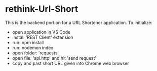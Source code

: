 # rethink-Url-Short

This is the backend portion for a URL Shortener application.
To initialize:
- open application in VS Code
- install 'REST Client' extension
- run: npm install
- run: nodemon index
- open folder: 'requests'
- open file: 'api.http' and hit 'send request'
- copy and past short URL given into Chrome web browser
